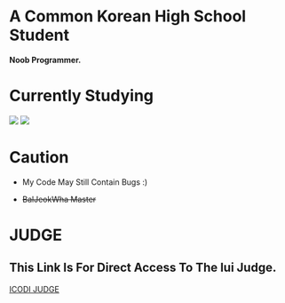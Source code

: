 # A Common Korean High School Student
**Noob Programmer.**

# Currently Studying
<img src="https://img.shields.io/badge/python-3670A0?style=for-the-badge&logo=python&logoColor=ffffff"/>
<img src="https://img.shields.io/badge/Korean%20High%20School%20Curriculum-292929?style=for-the-badge&logo="/>

# Caution
* My Code May Still Contain Bugs :)

* ~~BalJeokWha Master~~

# JUDGE
## This Link Is For Direct Access To The Iui Judge.

[ICODI JUDGE](http://1.238.69.9:7500)
